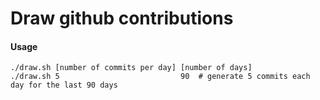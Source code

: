 # Draw github contributions

#### Usage

```
./draw.sh [number of commits per day] [number of days]
./draw.sh 5                           90  # generate 5 commits each day for the last 90 days
```
